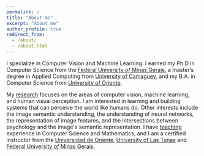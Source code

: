 ```yaml
---
permalink: /
title: "About me"
excerpt: "About me"
author_profile: true
redirect_from: 
  - /about/
  - /about.html
---
```


I specialize in Computer Vision and Machine Learning. I earned my Ph.D in Computer Science from 
 the [Federal University *of* Minas Gerais](https://ufmg.br/), a master’s degree in Applied Computing 
 from [University of Camaguey](https://www.reduc.edu.cu/), and my B.A. in Computer Science from [University of Oriente](https://www.uo.edu.cu/).



My [research](research) focuses on the areas of computer vision, machine learning, and human visual perception. 
I am interested in learning and building systems that can perceive the world like humans do. Other interests 
include the image semantic understanding, the understanding of neural networks, the representation of image features, 
 and the intersections between psychology and the image's semantic representation.  I have [teaching](teaching) experience in Computer Science and Mathematics, and I am a certified instructor 
from the [Universidad de Oriente](https://www.uo.edu.cu/), [University of Las Tunas](http://www.ult.edu.cu/) 
and [Federal University *of* Minas Gerais](https://ufmg.br/).
